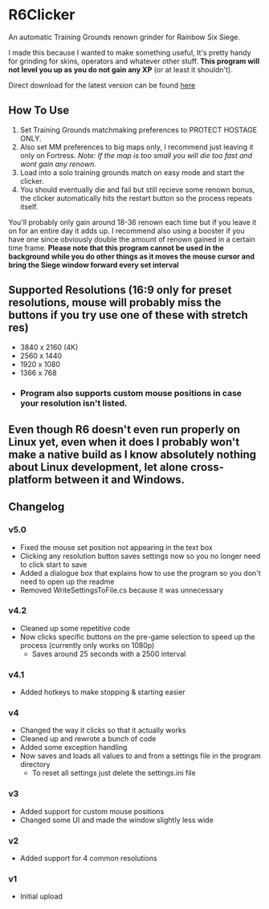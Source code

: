 # R6Clicker
An automatic Training Grounds renown grinder for Rainbow Six Siege.

I made this because I wanted to make something useful, It's pretty handy for grinding for skins, operators and whatever other stuff.
**This program will not level you up as you do not gain any XP** (or at least it shouldn't).

Direct download for the latest version can be found [here](https://github.com/phreshbrread/R6Clicker/releases/download/v5.0/R6Clicker.zip)

## How To Use
1. Set Training Grounds matchmaking preferences to PROTECT HOSTAGE ONLY.
2. Also set MM preferences to big maps only, I recommend just leaving it only on Fortress.
_Note: If the map is too small you will die too fast and wont gain any renown._
3. Load into a solo training grounds match on easy mode and start the clicker.
4. You should eventually die and fail but still recieve some renown bonus, the clicker automatically hits the restart button so the process repeats itself.

You'll probably only gain around 18-36 renown each time but if you leave it on for an entire day it adds up. I recommend also using a booster if you have one since obviously double the amount of renown gained in a certain time frame.
**Please note that this program cannot be used in the background while you do other things as it moves the mouse cursor and bring the Siege window forward every set interval**

## Supported Resolutions (16:9 only for preset resolutions, mouse will probably miss the buttons if you try use one of these with stretch res)
- 3840 x 2160 (4K)
- 2560 x 1440
- 1920 x 1080
- 1366 x 768
- ### Program also supports custom mouse positions in case your resolution isn't listed.

## Even though R6 doesn't even run properly on Linux yet, even when it does I probably won't make a native build as I know absolutely nothing about Linux development, let alone cross-platform between it and Windows.

## Changelog
### v5.0
- Fixed the mouse set position not appearing in the text box
- Clicking any resolution button saves settings now so you no longer need to click start to save
- Added a dialogue box that explains how to use the program so you don't need to open up the readme
- Removed WriteSettingsToFile.cs because it was unnecessary

### v4.2
- Cleaned up some repetitive code
- Now clicks specific buttons on the pre-game selection to speed up the process (currently only works on 1080p)
  - Saves around 25 seconds with a 2500 interval
### v4.1
- Added hotkeys to make stopping & starting easier
### v4
- Changed the way it clicks so that it actually works
- Cleaned up and rewrote a bunch of code
- Added some exception handling
- Now saves and loads all values to and from a settings file in the program directory
  - To reset all settings just delete the settings.ini file
### v3
- Added support for custom mouse positions
- Changed some UI and made the window slightly less wide
### v2
- Added support for 4 common resolutions
### v1
- Initial upload
